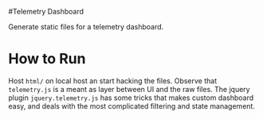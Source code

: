 #Telemetry Dashboard

Generate static files for a telemetry dashboard.


# How to Run
Host `html/` on local host an start hacking the files.
Observe that `telemetry.js` is a meant as layer between UI and the raw files.
The jquery plugin `jquery.telemetry.js` has some tricks that makes custom dashboard easy,
and deals with the most complicated filtering and state management.
